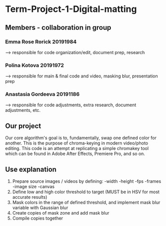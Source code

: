 # Term-Project-1-Digital-matting

## Members - collaboration in group
### Emma Rose Rorick 20191984
--> responsible for code organization/edit, document prep, research
### Polina Kotova 20191972
--> responsible for main & final code and video, masking blur, presentation prep
### Anastasia Gordeeva 20191186
--> responsible for code adjustments, extra research, document adjustments, etc.

## Our project 
Our core algorithm's goal is to, fundamentally, swap one defined color for another. This is the purpose of chroma-keying in modern video/photo editing. This code is an attempt at replicating a simple chromakey tool which can be found in Adobe After Effects, Premiere Pro, and so on. 

## Use explanation
1. Prepare source images / videos by defining:
  -width
  -height
  -fps
  -frames
  -image size
  -canvas
2. Define low and high color threshold to target (MUST be in HSV for most accurate results)
3. Mask colors in the range of defined threshold, and implement mask blur variable with Gaussian blur
4. Create copies of mask zone and add mask blur
5. Compile copies together


